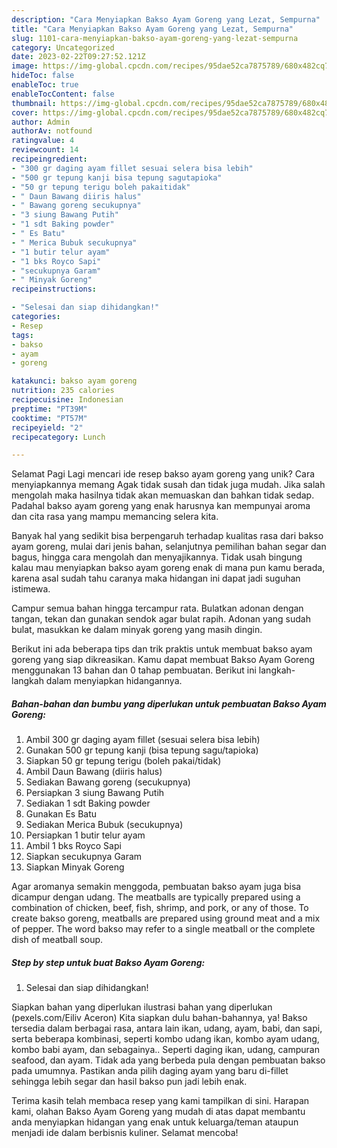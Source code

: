 ```yaml
---
description: "Cara Menyiapkan Bakso Ayam Goreng yang Lezat, Sempurna"
title: "Cara Menyiapkan Bakso Ayam Goreng yang Lezat, Sempurna"
slug: 1101-cara-menyiapkan-bakso-ayam-goreng-yang-lezat-sempurna
category: Uncategorized
date: 2023-02-22T09:27:52.121Z
image: https://img-global.cpcdn.com/recipes/95dae52ca7875789/680x482cq70/bakso-ayam-goreng-foto-resep-utama.jpg
hideToc: false
enableToc: true
enableTocContent: false
thumbnail: https://img-global.cpcdn.com/recipes/95dae52ca7875789/680x482cq70/bakso-ayam-goreng-foto-resep-utama.jpg
cover: https://img-global.cpcdn.com/recipes/95dae52ca7875789/680x482cq70/bakso-ayam-goreng-foto-resep-utama.jpg
author: Admin
authorAv: notfound
ratingvalue: 4
reviewcount: 14
recipeingredient:
- "300 gr daging ayam fillet sesuai selera bisa lebih"
- "500 gr tepung kanji bisa tepung sagutapioka"
- "50 gr tepung terigu boleh pakaitidak"
- " Daun Bawang diiris halus"
- " Bawang goreng secukupnya"
- "3 siung Bawang Putih"
- "1 sdt Baking powder"
- " Es Batu"
- " Merica Bubuk secukupnya"
- "1 butir telur ayam"
- "1 bks Royco Sapi"
- "secukupnya Garam"
- " Minyak Goreng"
recipeinstructions:

- "Selesai dan siap dihidangkan!"
categories:
- Resep
tags:
- bakso
- ayam
- goreng

katakunci: bakso ayam goreng 
nutrition: 235 calories
recipecuisine: Indonesian
preptime: "PT39M"
cooktime: "PT57M"
recipeyield: "2"
recipecategory: Lunch

---
```



Selamat Pagi Lagi mencari ide resep bakso ayam goreng yang unik? Cara menyiapkannya memang Agak tidak susah dan tidak juga mudah. Jika salah mengolah maka hasilnya tidak akan memuaskan dan bahkan tidak sedap. Padahal bakso ayam goreng yang enak harusnya kan mempunyai aroma dan cita rasa yang mampu memancing selera kita.


Banyak hal yang sedikit bisa berpengaruh terhadap kualitas rasa dari bakso ayam goreng, mulai dari jenis bahan, selanjutnya pemilihan bahan segar dan bagus, hingga cara mengolah dan menyajikannya. Tidak usah bingung kalau mau menyiapkan bakso ayam goreng enak di mana pun kamu berada, karena asal sudah tahu caranya maka hidangan ini dapat jadi suguhan istimewa.

Campur semua bahan hingga tercampur rata. Bulatkan adonan dengan tangan, tekan dan gunakan sendok agar bulat rapih. Adonan yang sudah bulat, masukkan ke dalam minyak goreng yang masih dingin.


Berikut ini ada beberapa tips dan trik praktis untuk membuat bakso ayam goreng yang siap dikreasikan. Kamu dapat membuat Bakso Ayam Goreng menggunakan 13 bahan dan 0 tahap pembuatan. Berikut ini langkah-langkah dalam menyiapkan hidangannya.

<!--inarticleads1-->

##### Bahan-bahan dan bumbu yang diperlukan untuk pembuatan Bakso Ayam Goreng:

1. Ambil 300 gr daging ayam fillet (sesuai selera bisa lebih)
1. Gunakan 500 gr tepung kanji (bisa tepung sagu/tapioka)
1. Siapkan 50 gr tepung terigu (boleh pakai/tidak)
1. Ambil  Daun Bawang (diiris halus)
1. Sediakan  Bawang goreng (secukupnya)
1. Persiapkan 3 siung Bawang Putih
1. Sediakan 1 sdt Baking powder
1. Gunakan  Es Batu
1. Sediakan  Merica Bubuk (secukupnya)
1. Persiapkan 1 butir telur ayam
1. Ambil 1 bks Royco Sapi
1. Siapkan secukupnya Garam
1. Siapkan  Minyak Goreng


Agar aromanya semakin menggoda, pembuatan bakso ayam juga bisa dicampur dengan udang. The meatballs are typically prepared using a combination of chicken, beef, fish, shrimp, and pork, or any of those. To create bakso goreng, meatballs are prepared using ground meat and a mix of pepper. The word bakso may refer to a single meatball or the complete dish of meatball soup. 

<!--inarticleads2-->

##### Step by step untuk buat Bakso Ayam Goreng:


1. Selesai dan siap dihidangkan!

Siapkan bahan yang diperlukan ilustrasi bahan yang diperlukan (pexels.com/Eiliv Aceron) Kita siapkan dulu bahan-bahannya, ya! Bakso tersedia dalam berbagai rasa, antara lain ikan, udang, ayam, babi, dan sapi, serta beberapa kombinasi, seperti kombo udang ikan, kombo ayam udang, kombo babi ayam, dan sebagainya.. Seperti daging ikan, udang, campuran seafood, dan ayam. Tidak ada yang berbeda pula dengan pembuatan bakso pada umumnya. Pastikan anda pilih daging ayam yang baru di-fillet sehingga lebih segar dan hasil bakso pun jadi lebih enak. 

Terima kasih telah membaca resep yang kami tampilkan di sini. Harapan kami, olahan Bakso Ayam Goreng yang mudah di atas dapat membantu anda menyiapkan hidangan yang enak untuk keluarga/teman ataupun menjadi ide dalam berbisnis kuliner. Selamat mencoba!
